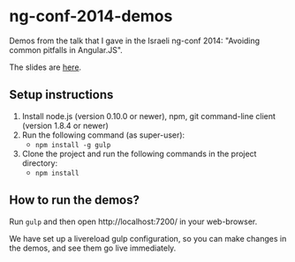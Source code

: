 ng-conf-2014-demos
==================

Demos from the talk that I gave in the Israeli ng-conf 2014: "Avoiding common pitfalls in Angular.JS". 

The slides are [here](https://docs.google.com/presentation/d/1yOtd13p3q3wzaaPM3zPf4kVS3IKqOWghZWGQzRMtQHY/edit).

## Setup instructions

1. Install node.js (version 0.10.0 or newer), npm, git command-line client (version 1.8.4 or newer)
2. Run the following command (as super-user):
   * `npm install -g gulp`
3. Clone the project and run the following commands in the project directory:
   * `npm install`

## How to run the demos?

Run `gulp` and then open http://localhost:7200/ in your web-browser.

We have set up a livereload gulp configuration, so you can make changes in the demos, and see them go live immediately.
